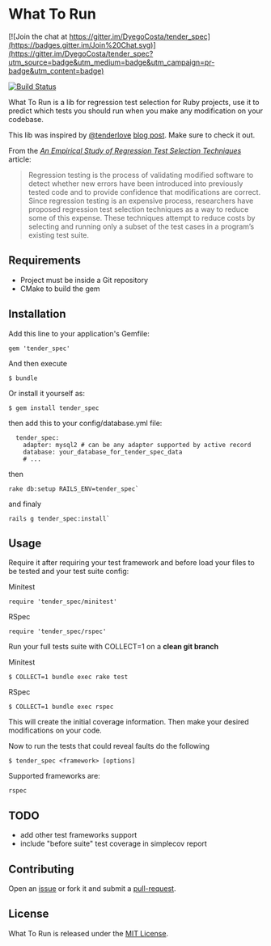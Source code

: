 # What To Run

[![Join the chat at https://gitter.im/DyegoCosta/tender_spec](https://badges.gitter.im/Join%20Chat.svg)](https://gitter.im/DyegoCosta/tender_spec?utm_source=badge&utm_medium=badge&utm_campaign=pr-badge&utm_content=badge)

[![Build Status](https://travis-ci.org/DyegoCosta/tender_spec.svg?branch=master)](https://travis-ci.org/DyegoCosta/tender_spec)

What To Run is a lib for regression test selection for Ruby projects, use it to predict which tests you should run when you make any modification on your codebase.

This lib was inspired by [@tenderlove](https://github.com/tenderlove) [blog post](tenderlove-post). Make sure to check it out.


From the _[An Empirical Study of Regression Test Selection Techniques](rts-article)_ article:

> Regression testing is the process of validating modified software to detect whether new errors
have been introduced into previously tested code and to provide confidence that modifications
are correct. Since regression testing is an expensive process, researchers have proposed
regression test selection techniques as a way to reduce some of this expense. These techniques
attempt to reduce costs by selecting and running only a subset of the test cases in a program’s
existing test suite.

[rts-article]: https://www.cs.umd.edu/~aporter/Docs/p184-graves.pdf
[tenderlove-post]: http://tenderlovemaking.com/2015/02/13/predicting-test-failues.html

## Requirements

- Project must be inside a Git repository
- CMake to build the gem

## Installation

Add this line to your application's Gemfile:

```
gem 'tender_spec'
```

And then execute

```
$ bundle
```

Or install it yourself as:

```
$ gem install tender_spec
```

then add this to your config/database.yml file:
```
  tender_spec:
    adapter: mysql2 # can be any adapter supported by active record
    database: your_database_for_tender_spec_data
    # ...
```

then

```
rake db:setup RAILS_ENV=tender_spec`
```

and finaly

```
rails g tender_spec:install`
```

## Usage

Require it after requiring your test framework and before load your files to be tested and your test suite config:

Minitest

```
require 'tender_spec/minitest'
```

RSpec

```
require 'tender_spec/rspec'
```

Run your full tests suite with COLLECT=1 on a **clean git branch**

Minitest

```
$ COLLECT=1 bundle exec rake test
```

RSpec

```
$ COLLECT=1 bundle exec rspec
```

This will create the initial coverage information. Then make your desired modifications on your code.

Now to run the tests that could reveal faults do the following

```
$ tender_spec <framework> [options]
```

Supported frameworks are:

```
rspec
```

## TODO

* add other test frameworks support
* include "before suite" test coverage in simplecov report

## Contributing

Open an [issue](https://github.com/DyegoCosta/tender_spec/issues) or fork it and submit a [pull-request](https://help.github.com/articles/using-pull-requests/).

## License

What To Run is released under the [MIT License](http://www.opensource.org/licenses/MIT).
